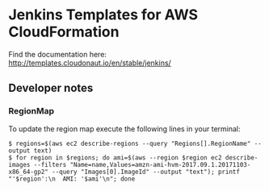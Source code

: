 # Jenkins Templates for AWS CloudFormation

Find the documentation here: http://templates.cloudonaut.io/en/stable/jenkins/

## Developer notes

### RegionMap
To update the region map execute the following lines in your terminal:

```
$ regions=$(aws ec2 describe-regions --query "Regions[].RegionName" --output text)
$ for region in $regions; do ami=$(aws --region $region ec2 describe-images --filters "Name=name,Values=amzn-ami-hvm-2017.09.1.20171103-x86_64-gp2" --query "Images[0].ImageId" --output "text"); printf "'$region':\n  AMI: '$ami'\n"; done
```
